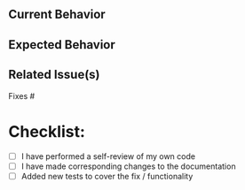 <!-- Please make sure you have read the submission guidelines before posting an PR -->
<!-- https://github.com/divetool/divetool/blob/main/CONTRIBUTING.md#-submitting-a-pr -->

<!-- Please make sure that your commit message follows our format -->
<!-- Example: `fix(web): listen button click` -->

## Current Behavior

<!-- This is the behavior we have today -->

## Expected Behavior

<!-- This is the behavior we should expect with the changes in this PR -->

## Related Issue(s)

<!-- Please link the issue being fixed so it gets closed when this is merged. -->

Fixes #

# Checklist:

<!-- - [ ] My code follows the [developer guidelines of this project](https://github.com/BuilderIO/qwik/blob/main/CONTRIBUTING.md) -->

- [ ] I have performed a self-review of my own code
- [ ] I have made corresponding changes to the documentation
- [ ] Added new tests to cover the fix / functionality
